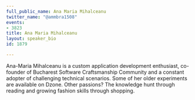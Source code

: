 ```yaml
---
full_public_name: Ana Maria Mihalceanu
twitter_name: "@ammbra1508"
events:
- 3823
title: Ana Maria Mihalceanu
layout: speaker_bio
id: 1879

---
```

Ana-Maria Mihalceanu is a custom application development enthusiast, co-founder of Bucharest Software Craftsmanship Community and a constant adopter of challenging technical scenarios. Some of her older experiments are available on Dzone. Other passions? The knowledge hunt through reading and growing fashion skills through shopping.